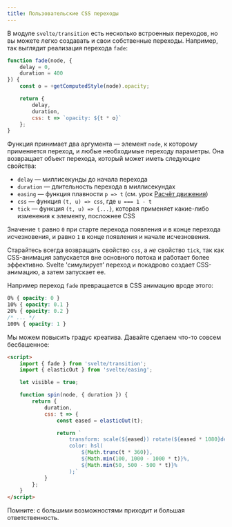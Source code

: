 ```yaml
---
title: Пользовательские CSS переходы
---
```


В модуле `svelte/transition` есть несколько встроенных переходов, но вы можете легко создавать и свои собственные переходы. Например, так выглядит реализация перехода `fade`:

```js
function fade(node, {
	delay = 0,
	duration = 400
}) {
	const o = +getComputedStyle(node).opacity;

	return {  
		delay,
		duration,
		css: t => `opacity: ${t * o}`
	};
}
```

Функция принимает два аргумента — элемент `node`, к которому применяется переход, и любые необходимые переходу параметры. Она возвращает объект перехода, который может иметь следующие свойства:

* `delay` — миллисекунды до начала перехода
* `duration` — длительность перехода в миллисекундах
* `easing` — функция плавности `p => t` (см. урок [Расчёт движения](/tutorial/tweened))
* `css` — функция `(t, u) => css`, где `u === 1 - t`
* `tick` — функция `(t, u) => {...}`, которая применяет какие-либо изменения к элементу, посложнее CSS

Значение `t` равно `0` при старте перехода появления и в конце перехода исчезновения, и равно `1` в конце появления и начале исчезновения.

Старайтесь всегда возвращать свойство `css`, а *не* свойство `tick`, так как CSS-анимация запускается вне основного потока и работает более эффективно. Svelte 'симулирует' переход и покадрово создает CSS-анимацию, а затем запускает ее.

Например переход `fade` превращается в CSS анимацию вроде этого:

```css
0% { opacity: 0 }
10% { opacity: 0.1 }
20% { opacity: 0.2 }
/* ... */
100% { opacity: 1 }
```

Мы можем повысить градус креатива. Давайте сделаем что-то совсем бесбашенное:

```html
<script>
	import { fade } from 'svelte/transition';
	import { elasticOut } from 'svelte/easing';

	let visible = true;

	function spin(node, { duration }) {
		return {
			duration,
			css: t => {
				const eased = elasticOut(t);

				return `
					transform: scale(${eased}) rotate(${eased * 1080}deg);
					color: hsl(
						${Math.trunc(t * 360)},
						${Math.min(100, 1000 - 1000 * t)}%,
						${Math.min(50, 500 - 500 * t)}%
					);`
			}
		};
	}
</script>
```

Помните: с большими возможностями приходит и большая ответственность.
